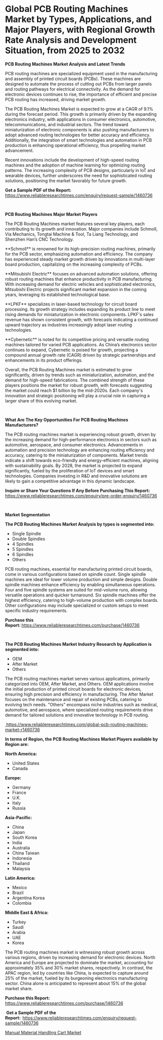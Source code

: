 <p><h1>Global PCB Routing Machines Market by Types, Applications, and Major Players, with Regional Growth Rate Analysis and Development Situation, from 2025 to 2032</h1></p><p><strong>PCB Routing Machines Market Analysis and Latest Trends</strong></p>
<p><p>PCB routing machines are specialized equipment used in the manufacturing and assembly of printed circuit boards (PCBs). These machines are designed to automate the process of cutting out PCBs from larger panels and routing pathways for electrical connectivity. As the demand for electronic devices continues to rise, the importance of efficient and precise PCB routing has increased, driving market growth.</p><p>The PCB Routing Machines Market is expected to grow at a CAGR of 9.1% during the forecast period. This growth is primarily driven by the expanding electronics industry, with applications in consumer electronics, automotive, telecommunications, and industrial sectors. The trend toward miniaturization of electronic components is also pushing manufacturers to adopt advanced routing technologies for better accuracy and efficiency. Additionally, the integration of smart technologies and automation in PCB production is enhancing operational efficiency, thus propelling market advancement.</p><p>Recent innovations include the development of high-speed routing machines and the adoption of machine learning for optimizing routing patterns. The increasing complexity of PCB designs, particularly in IoT and wearable devices, further underscores the need for sophisticated routing solutions, positioning the market favorably for future growth.</p></p>
<p><strong>Get a Sample PDF of the Report:&nbsp;</strong> <a href="https://www.reliableresearchtimes.com/enquiry/request-sample/1460736?utm_campaign=2638&utm_medium=2&utm_source=Github&utm_content=ia&utm_term=24032025&utm_id=pcb-routing-machines">https://www.reliableresearchtimes.com/enquiry/request-sample/1460736</a></p>
<p>&nbsp;</p>
<p><strong>PCB Routing Machines Major Market Players</strong></p>
<p><p>The PCB Routing Machines market features several key players, each contributing to its growth and innovation. Major companies include Schmoll, Via Mechanics, Tongtai Machine & Tool, Ta Liang Technology, and Shenzhen Han’s CNC Technology.</p><p>**Schmoll** is renowned for its high-precision routing machines, primarily for the PCB sector, emphasizing automation and efficiency. The company has experienced steady market growth driven by innovations in multi-layer board production, capitalizing on the increasing complexity of PCBs.</p><p>**Mitsubishi Electric** focuses on advanced automation solutions, offering robust routing machines that enhance productivity in PCB manufacturing. With increasing demand for electric vehicles and sophisticated electronics, Mitsubishi Electric projects significant market expansion in the coming years, leveraging its established technological base.</p><p>**LPKF** specializes in laser-based technology for circuit board processing. Its growth strategy includes expanding its product line to meet rising demands for miniaturization in electronic components. LPKF's sales revenue has shown consistent growth, with forecasts indicating a continued upward trajectory as industries increasingly adopt laser routing technologies.</p><p>**Cybernetic** is noted for its competitive pricing and versatile routing machines tailored for varied PCB applications. As China’s electronics sector continues to expand, Cybernetic is poised for growth, projecting a compound annual growth rate (CAGR) driven by strategic partnerships and enhancements in its product offerings.</p><p>Overall, the PCB Routing Machines market is estimated to grow significantly, driven by trends such as miniaturization, automation, and the demand for high-speed fabrications. The combined strength of these players positions the market for robust growth, with forecasts suggesting the market could reach $1 billion by the mid-2020s. Each company's innovation and strategic positioning will play a crucial role in capturing a larger share of this evolving market.</p></p>
<p>&nbsp;</p>
<p><strong>What Are The Key Opportunities For PCB Routing Machines Manufacturers?</strong></p>
<p><p>The PCB routing machines market is experiencing robust growth, driven by the increasing demand for high-performance electronics in sectors such as automotive, aerospace, and consumer electronics. Advancements in automation and precision technology are enhancing routing efficiency and accuracy, catering to the miniaturization of components. Market trends indicate a shift towards eco-friendly and energy-efficient machines, aligning with sustainability goals. By 2028, the market is projected to expand significantly, fueled by the proliferation of IoT devices and smart technologies. Companies investing in R&D and innovative solutions are likely to gain a competitive advantage in this dynamic landscape.</p></p>
<p><strong>Inquire or Share Your Questions If Any Before Purchasing This Report:</strong> <a href="https://www.reliableresearchtimes.com/enquiry/pre-order-enquiry/1460736?utm_campaign=2638&utm_medium=2&utm_source=Github&utm_content=ia&utm_term=24032025&utm_id=pcb-routing-machines">https://www.reliableresearchtimes.com/enquiry/pre-order-enquiry/1460736</a></p>
<p>&nbsp;</p>
<p><strong>Market Segmentation</strong></p>
<p><strong>The PCB Routing Machines Market Analysis by types is segmented into:</strong></p>
<p><ul><li>Single Spindle</li><li>Double Spindles</li><li>4 Spindles</li><li>5 Spindles</li><li>6 Spindles</li><li>Others</li></ul></p>
<p><p>PCB routing machines, essential for manufacturing printed circuit boards, come in various configurations based on spindle count. Single spindle machines are ideal for lower volume production and simple designs. Double spindle machines enhance efficiency by enabling simultaneous operations. Four and five spindle systems are suited for mid-volume runs, allowing versatile operations and quicker turnaround. Six spindle machines offer the highest efficiency, catering to high-volume production with complex boards. Other configurations may include specialized or custom setups to meet specific industry requirements.</p></p>
<p><strong>Purchase this Report:&nbsp;</strong><a href="https://www.reliableresearchtimes.com/purchase/1460736?utm_campaign=2638&utm_medium=2&utm_source=Github&utm_content=ia&utm_term=24032025&utm_id=pcb-routing-machines">https://www.reliableresearchtimes.com/purchase/1460736</a></p>
<p>&nbsp;</p>
<p><strong>The PCB Routing Machines Market Industry Research by Application is segmented into:</strong></p>
<p><ul><li>OEM</li><li>After Market</li><li>Others</li></ul></p>
<p><p>The PCB routing machines market serves various applications, primarily categorized into OEM, After Market, and Others. OEM applications involve the initial production of printed circuit boards for electronic devices, ensuring high precision and efficiency in manufacturing. The After Market focuses on the maintenance and repair of existing PCBs, catering to evolving tech needs. "Others" encompass niche industries such as medical, automotive, and aerospace, where specialized routing requirements drive demand for tailored solutions and innovative technology in PCB routing.</p></p>
<p><a href="https://www.reliableresearchtimes.com/global-pcb-routing-machines-market-r1460736?utm_campaign=2638&utm_medium=2&utm_source=Github&utm_content=ia&utm_term=24032025&utm_id=pcb-routing-machines">&nbsp;https://www.reliableresearchtimes.com/global-pcb-routing-machines-market-r1460736</a></p>
<p><strong>In terms of Region, the PCB Routing Machines Market Players available by Region are:</strong></p>
<p>
    <p> <strong> North America: </strong>
        <ul>
            <li>United States</li>
            <li>Canada</li>
        </ul>
        </p> 
    <p> <strong> Europe: </strong>
        <ul>
            <li>Germany</li>
            <li>France</li>
            <li>U.K.</li>
            <li>Italy</li>
            <li>Russia</li>
        </ul>
        </p> 
    <p> <strong> Asia-Pacific: </strong>
        <ul>
            <li>China</li>
            <li>Japan</li>
            <li>South Korea</li>
            <li>India</li>
            <li>Australia</li>
            <li>China Taiwan</li>
            <li>Indonesia</li>
            <li>Thailand</li>
            <li>Malaysia</li>
        </ul>
        </p> 
    <p> <strong> Latin America: </strong>
        <ul>
            <li>Mexico</li>
            <li>Brazil</li>
            <li>Argentina Korea</li>
            <li>Colombia</li>
        </ul>
        </p> 
    <p> <strong> Middle East & Africa: </strong>
        <ul>
            <li>Turkey</li>
            <li>Saudi</li>
            <li>Arabia</li>
            <li>UAE</li>
            <li>Korea</li>
        </ul>
    </p>
    </p>
<p><p>The PCB routing machines market is witnessing robust growth across various regions, driven by increasing demand for electronic devices. North America and Europe are projected to dominate the market, accounting for approximately 35% and 30% market shares, respectively. In contrast, the APAC region, led by countries like China, is expected to capture around 25% of the market, fueled by its burgeoning electronics manufacturing sector. China alone is anticipated to represent about 15% of the global market share.</p></p>
<p><strong>Purchase this Report: </strong><a href="https://www.reliableresearchtimes.com/purchase/1460736?utm_campaign=2638&utm_medium=2&utm_source=Github&utm_content=ia&utm_term=24032025&utm_id=pcb-routing-machines">https://www.reliableresearchtimes.com/purchase/1460736</a></p>
<p>&nbsp;<strong>Get a Sample PDF of the Report:&nbsp;&nbsp;</strong><a href="https://www.reliableresearchtimes.com/enquiry/request-sample/1460736?utm_campaign=2638&utm_medium=2&utm_source=Github&utm_content=ia&utm_term=24032025&utm_id=pcb-routing-machines">https://www.reliableresearchtimes.com/enquiry/request-sample/1460736</a></p>
<p><strong></strong></p>
<p><p><a href="https://github.com/waverlyam689/Market-Research-Report-List-1/blob/main/manual-material-handling-cart-market.md?utm_campaign=2638&utm_medium=2&utm_source=Github&utm_content=ia&utm_term=24032025&utm_id=pcb-routing-machines">Manual Material Handling Cart Market</a></p></p>